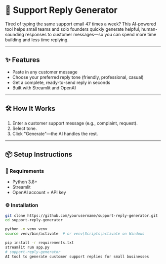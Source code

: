 # 💬 Support Reply Generator

Tired of typing the same support email 47 times a week? This AI-powered tool helps small teams and solo founders quickly generate helpful, human-sounding responses to customer messages—so you can spend more time building and less time replying.

---

## ✨ Features
- Paste in any customer message
- Choose your preferred reply tone (friendly, professional, casual)
- Get a complete, ready-to-send reply in seconds
- Built with Streamlit and OpenAI

---

## 🛠️ How It Works

1. Enter a customer support message (e.g., complaint, request).
2. Select tone.
3. Click "Generate"—the AI handles the rest.

---

## 📦 Setup Instructions

### 🧰 Requirements
- Python 3.8+
- Streamlit
- OpenAI account + API key

### ⚙️ Installation

```bash
git clone https://github.com/yourusername/support-reply-generator.git
cd support-reply-generator

python -m venv venv
source venv/bin/activate  # or venv\Scripts\activate on Windows

pip install -r requirements.txt
streamlit run app.py
# support-reply-generator
AI tool to generate customer support replies for small businesses

